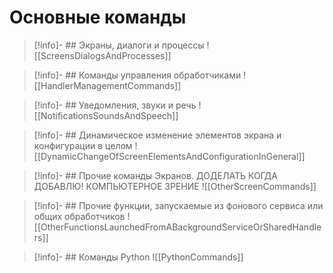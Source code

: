 # Основные команды

>[!info]- ## Экраны, диалоги и процессы
>![[ScreensDialogsAndProcesses]]

>[!info]- ## Команды управления обработчиками
>![[HandlerManagementCommands]]

>[!info]- ## Уведомления, звуки и речь
>![[NotificationsSoundsAndSpeech]]

>[!info]- ## Динамическое изменение элементов экрана и конфигурации в целом
>![[DynamicChangeOfScreenElementsAndConfigurationInGeneral]]

>[!info]- ## Прочие команды Экранов. ДОДЕЛАТЬ КОГДА ДОБАВЛЮ! КОМПЬЮТЕРНОЕ ЗРЕНИЕ
>![[OtherScreenCommands]]

>[!info]- ## Прочие функции, запускаемые из фонового сервиса или общих обработчиков
>![[OtherFunctionsLaunchedFromABackgroundServiceOrSharedHandlers]]

>[!info]- ## Команды Python
>![[PythonCommands]]


